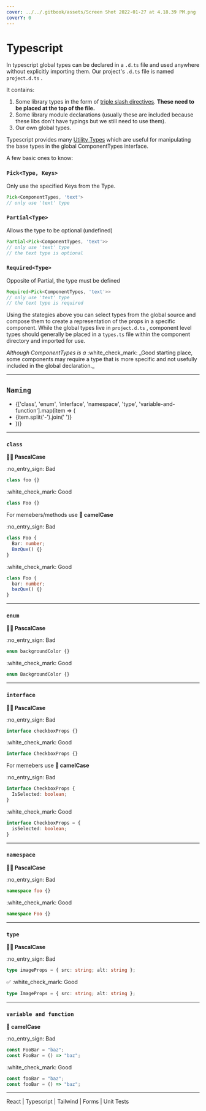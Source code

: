 ```yaml
---
cover: ../../.gitbook/assets/Screen Shot 2022-01-27 at 4.18.39 PM.png
coverY: 0
---
```


#  Typescript



In typescript global types can be declared in a `.d.ts` file and used anywhere without explicitly importing them. Our project's `.d.ts` file is named `project.d.ts` .

It contains:

1. Some library types in the form of [triple slash directives](https://www.typescriptlang.org/docs/handbook/triple-slash-directives.html). **These need to be placed at the top of the file.**
2. Some library module declarations (usually these are included because these libs don't have typings but we still need to use them).
3. Our own global types.

Typescript provides many [Utility Types](https://www.typescriptlang.org/docs/handbook/utility-types.html) which are useful for manipulating the base types in the global ComponentTypes interface.

A few basic ones to know:

### `Pick<Type, Keys>`

Only use the specified Keys from the Type.

```ts
Pick<ComponentTypes, 'text'>
// only use 'text' type
```

### `Partial<Type>`

Allows the type to be optional (undefined)

```ts
Partial<Pick<ComponentTypes, 'text'>>
// only use 'text' type
// the text type is optional
```

### `Required<Type>`

Opposite of Partial, the type must be defined

```ts
Required<Pick<ComponentTypes, 'text'>>
// only use 'text' type
// the text type is required
```

Using the stategies above you can select types from the global source and compose them to create a representation of the props in a specific component. While the global types live in `project.d.ts` , component level types should generally be placed in a `types.ts` file within the component directory and imported for use.

_Although ComponentTypes is a_ :white_check\_mark: \_Good starting place, some components may require a type that is more specific and not usefully included in the global declaration._

***

## `Naming`

* {\['class', 'enum', 'interface', 'namespace', 'type', 'variable-and-function'].map(item => (
* {item.split('-').join(' ')}
* ))}

***

### `class`

**🧑‍🔬 PascalCase**

:no\_entry\_sign: Bad

```ts
class foo {}
```

:white\_check\_mark: Good

```ts
class Foo {}
```

For memebers/methods use **🐪 camelCase**

:no\_entry\_sign: Bad

```ts
class Foo {
  Bar: number;
  BazQux() {}
}
```

:white\_check\_mark: Good

```ts
class Foo {
  bar: number;
  bazQux() {}
}
```

***

### `enum`

**🧑‍🔬 PascalCase**

:no\_entry\_sign: Bad

```ts
enum backgroundColor {}
```

:white\_check\_mark: Good

```ts
enum BackgroundColor {}
```

***

### `interface`

**🧑‍🔬 PascalCase**

:no\_entry\_sign: Bad

```ts
interface checkboxProps {}
```

:white\_check\_mark: Good

```ts
interface CheckboxProps {}
```

For memebers use **🐪 camelCase**

:no\_entry\_sign: Bad

```ts
interface CheckboxProps {
  IsSelected: boolean;
}
```

:white\_check\_mark: Good

```ts
interface CheckboxProps = {
  isSelected: boolean;
}
```

***

### `namespace`

**🧑‍🔬 PascalCase**

:no\_entry\_sign: Bad

```ts
namespace foo {}
```

:white\_check\_mark: Good

```ts
namespace Foo {}
```

***

### `type`

**🧑‍🔬 PascalCase**

:no\_entry\_sign: Bad

```ts
type imageProps = { src: string; alt: string };
```

✅ :white\_check\_mark: Good

```ts
type ImageProps = { src: string; alt: string };
```

***

### `variable and function`

**🐪 camelCase**

:no\_entry\_sign: Bad

```ts
const FooBar = "baz";
const FooBar = () => "baz";
```

:white\_check\_mark: Good

```ts
const fooBar = "baz";
const fooBar = () => "baz";
```

***

React | Typescript | Tailwind | Forms | Unit Tests
